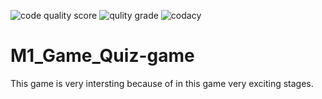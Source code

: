 ![code quality score](https://api.codiga.io/project/30017/score/svg)
![qulity grade](https://api.codiga.io/project/30017/status/svg)
![codacy](https://app.codiga.io/public/project/30017/M1_Game_Quiz-game/dashboard)
# M1_Game_Quiz-game
This game is very intersting because of in this game very exciting stages.
